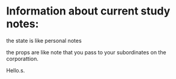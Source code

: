 # Information about current study notes:


the state is like personal notes

the props are like note that you pass to your subordinates on the corporattion.

Hello.s.